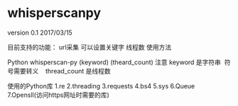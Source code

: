 # whisperscanpy
version 0.1 2017/03/15  


目前支持的功能：
    url采集 可以设置关键字 线程数
使用方法


Python whisperscan-py (keyword) (theard_count)
注意 keyword 是字符串  符号需要转义
    thread_count 是线程数


使用的Python库
1.re
2.threading
3.requests
4.bs4
5.sys
6.Queue
7.Opensll(访问https网址时需要的库)

